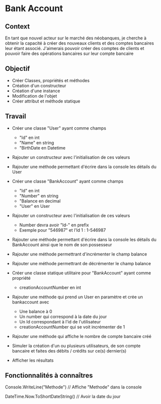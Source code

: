 # Bank Account

## Context
En tant que nouvel acteur sur le marché des néobanques, je cherche à obtenir la capacité à créer des nouveaux clients et des comptes bancaires leur étant associé.
J'aimerais pouvoir créer des comptes de clients et pouvoir faire des opérations bancaires sur leur compte bancaire

## Objectif
- Créer Classes, propriétés et méthodes
- Création d'un constructeur
- Création d'une instance
- Modification de l'objet
- Créer attribut et méthode statique

## Travail
- Créer une classe "User" ayant comme champs
    - "Id" en int
    - "Name" en string
    - "BirthDate en Datetime
- Rajouter un constructeur avec l'initialisation de ces valeurs
- Rajouter une méthode permettant d'écrire dans la console les détails du User


- Créer une classe "BankAccount" ayant comme champs
    - "Id" en int
    - "Number" en string
    - "Balance en decimal
    - "User" en User
- Rajouter un constructeur avec l'initialisation de ces valeurs
    - Number devra avoir "Id-" en prefix 
    - Exemple pour "546987" et  l'Id 1 : 1-546987
- Rajouter une méthode permettant d'écrire dans la console les détails du BankAccount ainsi que le nom de son possesseur
- Rajouter une méthode permettrant d'incrémenter le champ balance
- Rajouter une méthode permettrant de décrémenter le champ balance

- Créer une classe statique utilitaire pour "BankAccount" ayant comme propriété
    - creationAccountNumber en int
- Rajouter une méthode qui prend un User en paramètre et crée un bankaccount avec
    - Une balance à 0
    - Un number qui correspond à la date du jour
    - Un Id correspondant à l'id de l'utilisateur
    - creationAccountNumber qui se voit incrémenter de 1
- Rajouter une méthode qui affiche le nombre de compte bancaire créé

- Simuler la création d'un ou plusieurs utilisateurs, de son compte bancaire et faites des débits / crédits sur ce(s) dernier(s)
- Afficher les résultats

## Fonctionnalités à connaîtres
Console.WriteLine("Methode") // Affiche "Methode" dans la console

DateTime.Now.ToShortDateString() // Avoir la date du jour 